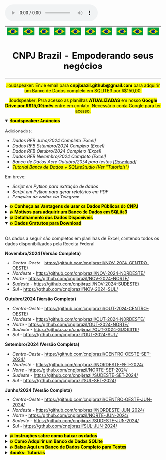 <link rel="stylesheet" href="files/styles.css">

<audio controls>
  <source src="files/music.mp3" type="audio/mpeg">
</audio>

<table>
    <tr>
        <td><img src="files/logo.png"></td>
        <td><img src="files/logo.png"></td>
        <td><img src="files/logo.png"></td>
        <td><img src="files/logo.png"></td>
        <td><img src="files/logo.png"></td>
        <td><img src="files/logo.png"></td>
        <td><img src="files/logo.png"></td>
        <td><img src="files/logo.png"></td>
        <td><img src="files/logo.png"></td>
        <td><img src="files/logo.png"></td>
    <tr>
    <td colspan="10" align="center"><h1 style="color: black;font-weight: bold;">CNPJ Brazil - Empoderando seus negócios</td>
    </tr>
</table>

<p align="center"><mark> :loudspeaker: 	Envie email para <b>cnpjbrazil.github@gmail.com</b> para adquirir um Banco de Dados completo em SQLITE3 por R$150,00.</mark></p>
<p align="center"><mark> :loudspeaker: 	Para acesso as planilhas <b>ATUALIZADAS</b> em nosso <b>Google Drive por R$15,00/mês</b> entre em contato. Necessário conta Google para ter acesso.</mark></p>

<details open><summary><b><mark>:loudspeaker: Anúncios</mark></b></summary>
<br>
Adicionados:
  
- *Dados RFB Julho/2024 Completo (Excel)*
- *Dados RFB Setembro/2024 Completo (Excel)*
- *Dados RFB Outubro/2024 Completo (Excel)*
- *Dados RFB Novembro/2024 Completo (Excel)*
- *Banco de Dados Acre Outubro/2024 para testes [[Download](https://github.com/cnpjbrazil/CNPJ/raw/main/files/AC.zip)]*
- <mark>*Tutorial Banco de Dados + SQLiteStudio (Ver "Tutoriais")*</mark>
  
Em breve:

- *Script em Python para extração de dados*
- *Script em Python para gerar relatórios em PDF*
- *Pesquisa de dados via Telegram*

</details>

<details><summary><mark><b>💥 Conheça as Vantagens de usar os Dados Públicos do CNPJ</b></mark></summary>
<br>
Os dados públicos do CNPJ da Receita Federal proporcionam uma ampla gama de benefícios para empresas e empreendedores, ajudando a impulsionar o crescimento e a eficiência. A seguir, vamos explorar algumas das maneiras pelas quais você pode tirar proveito desses dados, com exemplos de produtos e negócios que vendem bem!

---

#### 🔍 Encontre Novos Clientes e Fornecedores

Com os dados do CNPJ, é possível descobrir onde estão os melhores clientes e fornecedores para o seu negócio. Por exemplo:

- **Cosméticos**: Se você vende produtos de beleza, pode encontrar salões de beleza e lojas de cosméticos que podem querer comprar seus produtos.
- **Oficinas Mecânicas**: Se você fabrica, vende peças para carros ou procura todas as oficinas disponíveis em uma região, pode localizar oficinas que precisam de novos fornecedores de peças ou que forneça um bom atendimento.
- **Padarias**: Se você produz ingredientes ou equipamentos para padarias, pode descobrir padarias que precisam do que você vende ou quais padarias podem atender o seu negócio.
- **Supermercados**: Se você oferece produtos alimentícios, pode identificar supermercados que podem ser seus novos clientes.
- **Empreendimentos que requerem licenciamento ambiental**: Se você oferece produtos ou serviços relacionados ao cumprimento de normas ambientais, pode identificar setores industriais, construção civil, empresas de energia, entre outros, que dependem de licenciamento ambiental para operar.


Outros exemplos incluem:

- **Roupas**: Localize lojas de roupas que estão procurando novos fornecedores de moda, além de identificar fabricantes de tecidos e insumos têxteis interessados em novos clientes.
- **Materiais de Construção**: Encontre lojas de materiais de construção que precisam de novos produtos e identifique fabricantes de materiais de construção em busca de distribuidores e revendedores.
- **Eletrodomésticos**: Descubra lojas que vendem eletrodomésticos e empresas fabricantes de componentes e acessórios interessadas em novos parceiros fornecedores.
- **Móveis**: Identifique lojas de móveis que estão procurando novos fornecedores de produtos para casa, além de fabricantes de matérias-primas e componentes para móveis.
- **Livros e Papelaria**: Localize livrarias e lojas de papelaria que precisam de novos produtos, bem como fornecedores de papel e editoras interessadas em ampliar sua rede de distribuição.
- **Produtos de Limpeza**: Encontre empresas que compram produtos de limpeza para uso interno ou revenda, além de fabricantes de matérias-primas para produtos de limpeza.
- **Tecnologia**: Descubra empresas de tecnologia que podem se interessar por seus softwares ou equipamentos, assim como fabricantes de componentes eletrônicos em busca de novos mercados.
- **Alimentos e Bebidas**: Identifique restaurantes e bares que estão procurando novos fornecedores de alimentos e bebidas, além de produtores agrícolas e fabricantes de bebidas buscando ampliar suas vendas.

---

#### 📊 Conheça o Mercado e a Concorrência

Os dados do CNPJ ajudam você a entender melhor o mercado e a concorrência. Você pode ver, por exemplo:

- **Quais são as empresas que estão crescendo** no setor de cosméticos, sabendo onde estão e o que fazem.
- **Quantas padarias, oficinas ou assistências técnicas existem na sua cidade** e como você pode oferecer algo diferente e melhor para se destacar.
- **Que tipo de produtos são mais comprados** por supermercados na sua região, ajudando você a focar nos itens certos.

---

#### 🏢 Conheça os Donos das Empresas

Com os dados do CNPJ, você pode ver quem são os donos das empresas e descobrir se eles são sócios de outras empresas. Isso é útil para:

- **Verificar se um fornecedor tem boas referências** e se ele é sócio de outras empresas que você conhece.
- **Saber se um potencial cliente é confiável**, observando seu histórico e outras empresas das quais ele é dono.
- **Descobrir possíveis parceiros de negócios** que têm experiência em setores que te interessam, como tecnologia ou alimentos.

---

#### 💼 Facilite a Prospecção e Venda

Os dados do CNPJ facilitam encontrar novos clientes para os seus produtos ou serviços. Por exemplo:

- **Produtos Cosméticos**: Você pode procurar salões de beleza e lojas que vendem cosméticos, enviando ofertas diretamente para eles.
- **Peças para Oficinas**: Se você vende peças de carro, pode entrar em contato com oficinas que estão procurando por fornecedores confiáveis.
- **Produtos de Panificação**: Você pode enviar ofertas para padarias que precisam de novos equipamentos ou ingredientes.

---

#### 📬 Tenha Informações de Contato Precisas

Os dados do CNPJ incluem informações de contato, como endereço e telefone, facilitando o contato direto com outras empresas:

- **Envie propostas comerciais** para supermercados que podem estar interessados em novos produtos alimentícios.
- **Agende reuniões** com donos de lojas de roupas para apresentar suas novas coleções.
- **Entre em contato com empresas de tecnologia** para oferecer seus serviços de TI.

---

#### 📊 Verifique a Confiabilidade de Fornecedores e Clientes

Antes de fazer negócios, é importante saber se o fornecedor ou cliente é confiável:

- **Veja se o fornecedor está com tudo em ordem** legalmente e financeiramente.
- **Confira se o cliente tem uma boa situação financeira**, ajudando a evitar problemas de pagamento no futuro.
- **Saiba se o fornecedor tem um bom histórico**, garantindo que ele poderá entregar o que promete.

---

#### 🚚 Melhore sua Logística e Distribuição

Conhecendo a localização das empresas, você pode melhorar sua logística e distribuição:

- **Planeje rotas de entrega mais eficientes** para seus produtos, economizando tempo e dinheiro.
- **Descubra áreas com grande número de clientes potenciais**, como supermercados e lojas de móveis.
- **Encontre novos mercados** para expandir suas operações e aumentar suas vendas.

---

#### 🌟 Exemplos Reais de Uso

- **Cosméticos**: Uma empresa de cosméticos encontrou 50 novos salões de beleza interessados em seus produtos, aumentando suas vendas significativamente.
- **Oficinas Mecânicas**: Um fornecedor de peças de carro conseguiu novos contratos com 30 oficinas, elevando seu faturamento em 40%.
- **Padarias**: Um fabricante de equipamentos de panificação fechou negócios com 20 novas padarias, expandindo sua rede de clientes.

---

**Explore as vantagens de usar os dados do CNPJ e descubra novas oportunidades para crescer o seu negócio! Aproveite essa chance para melhorar suas operações e conquistar mais clientes!**

</details>

<details><summary><b><mark>💥 Motivos para adquirir um Banco de Dados em SQLite3</mark></b></summary>
<br>
Adquirir um banco de dados completo em `SQLite3` com informações de todas as empresas do estado oferece vantagens essenciais em comparação com o uso de planilhas Excel. Enquanto o Excel apresenta uma limitação de aproximadamente 1 milhão de linhas por tabela, o que inviabiliza seu uso para grandes volumes de dados, o SQLite3 permite armazenar e acessar milhões de registros sem restrições desse tipo. Essa característica é especialmente importante em um banco de dados estadual ou nacional, onde o número de empresas pode facilmente ultrapassar essa capacidade.
<br><br>
Além disso, o Excel não facilita a integração com dados de outras cidades ou regiões, tornando o processo de análise complexa e interligada mais trabalhoso e menos eficiente. Em contrapartida, o SQLite3 oferece um banco de dados relacional unificado e com grande capacidade de expansão, permitindo que dados de diversas localidades sejam acessados e analisados em conjunto, sem a necessidade de dividir informações em múltiplas planilhas. Assim, o uso do SQLite3 para um banco de dados amplo garante eficiência, velocidade de consulta e flexibilidade na integração de dados, sendo uma solução muito mais robusta e escalável para análise de informações empresariais a nível estadual ou nacional.

</details>


<details><summary><b><mark>💥 Detalhamento dos Dados Disponíveis</mark></b></summary>

Este repositório contém dados detalhados de empresas e estabelecimentos, incluindo:

---
### Dados Cadastrais, Endereços, Telefones

- **CNPJ**
- **Identificação** (Matriz ou Filial)
- **Razão Social**
- **Nome Fantasia**
- **Situação Cadastral** (Ativa, Baixada, Inapta, Nula ou Suspensa)
- **Data da Situação Cadastral**
- **Motivo da Situação Cadastral**
- **Início da Atividade**
- **Atividade Principal**
- **Código da Atividade Principal (CNAE)**
- **CNAEs Secundários**
- **Endereço, CEP, Telefones, Fax e E-mail**
- **Natureza Jurídica**
- **Capital Social**
- **Porte da Empresa**
- **Dados do Simples Nacional**

---

### Quadro Societário

- **CNPJ**
- **Nome do Sócio**
- **CPF do Sócio** (com os 3 primeiros e os 2 últimos dígitos ocultos, conforme LGPD)
- **Qualificação do Sócio**
- **Data de Entrada na Sociedade**
- **País**
- **CPF do Representante Legal** (com os 3 primeiros e os 2 últimos dígitos ocultos, conforme LGPD)
- **Nome do Representante Legal**
- **Qualificação do Representante Legal**
- **Faixa Etária do Sócio**

---

### Organização dos Arquivos

Os dados são organizados por região do país, por exemplo, Centro-Oeste, Nordeste, Norte, Sudeste e Sul. Para cidades com mais de 1 milhão de registros, os dados estão divididos em 10 arquivos, conforme exemplo abaixo para Belo Horizonte:

- **BELO HORIZONTE_CNPJ_0.xlsx**: Contém somente CNPJs que começam com '0'
- **BELO HORIZONTE_CNPJ_1.xlsx**: Contém somente CNPJs que começam com '1'
- **BELO HORIZONTE_CNPJ_2.xlsx**: Contém somente CNPJs que começam com '2'
- **BELO HORIZONTE_CNPJ_3.xlsx**: Contém somente CNPJs que começam com '3'
- **BELO HORIZONTE_CNPJ_4.xlsx**: Contém somente CNPJs que começam com '4'
- **BELO HORIZONTE_CNPJ_5.xlsx**: Contém somente CNPJs que começam com '5'
- **BELO HORIZONTE_CNPJ_6.xlsx**: Contém somente CNPJs que começam com '6'
- **BELO HORIZONTE_CNPJ_7.xlsx**: Contém somente CNPJs que começam com '7'
- **BELO HORIZONTE_CNPJ_8.xlsx**: Contém somente CNPJs que começam com '8'
- **BELO HORIZONTE_CNPJ_9.xlsx**: Contém somente CNPJs que começam com '9'

---

#### Notas Importantes

- **Arquivos Grandes**: Os arquivos com mais de 50MB estão compactados em formato `.zip` e divididos em partes de até 50MB, conforme limite do GitHub.

---

Este repositório oferece uma visão abrangente e detalhada das informações empresariais brasileiras, facilitando a análise e o acesso a dados críticos.

</details>

<details open><summary><b><mark>💥 Dados Gratuitos para Download</mark></b></summary>
<br>

Os dados a seguir são completos em planilhas de Excel, contendo todos os dados disponibilizados pela Receita Federal 

<b>Novembro/2024 (Versão Completa)</b>
- *Centro-Oeste* - https://github.com/cnpjbrazil/NOV-2024-CENTRO-OESTE/ <br>
- *Nordeste* - https://github.com/cnpjbrazil/NOV-2024-NORDESTE/ <br>
- *Norte* - https://github.com/cnpjbrazil/NOV-2024-NORTE/ <br>
- *Sudeste* - https://github.com/cnpjbrazil/NOV-2024-SUDESTE/ <br>
- *Sul* - https://github.com/cnpjbrazil/NOV-2024-SUL/ <br>

<b>Outubro/2024 (Versão Completa)</b>
- *Centro-Oeste* - https://github.com/cnpjbrazil/OUT-2024-CENTRO-OESTE/ <br>
- *Nordeste* - https://github.com/cnpjbrazil/OUT-2024-NORDESTE/ <br>
- *Norte* - https://github.com/cnpjbrazil/OUT-2024-NORTE/ <br>
- *Sudeste* - https://github.com/cnpjbrazil/OUT-2024-SUDESTE/ <br>
- *Sul* - https://github.com/cnpjbrazil/OUT-2024-SUL/ <br>

<b>Setembro/2024 (Versão Completa)</b>
- *Centro-Oeste* - https://github.com/cnpjbrazil/CENTRO-OESTE-SET-2024/ <br>
- *Nordeste* - https://github.com/cnpjbrazil/NORDESTE-SET-2024/ <br>
- *Norte* - https://github.com/cnpjbrazil/NORTE-SET-2024/ <br>
- *Sudeste* - https://github.com/cnpjbrazil/SUDESTE-SET-2024/ <br>
- *Sul* - https://github.com/cnpjbrazil/SUL-SET-2024/ <br>

<b>Junho/2024 (Versão Completa)</b>
- *Centro-Oeste* - https://github.com/cnpjbrazil/CENTRO-OESTE-JUN-2024/ <br>
- *Nordeste* - https://github.com/cnpjbrazil/NORDESTE-JUN-2024/ <br>
- *Norte* - https://github.com/cnpjbrazil/NORTE-JUN-2024/ <br>
- *Sudeste* - https://github.com/cnpjbrazil/SUDESTE-JUN-2024/ <br>
- *Sul* - https://github.com/cnpjbrazil/SUL-JUN-2024/ <br>

</details>

<details><summary><b><mark>💥 Instruções sobre como baixar os dados</mark></b></summary>

#### Notas Importantes
- **Arquivos Grandes**: Os arquivos com mais de 50MB estão compactados em formato `.zip` e divididos em partes de até 50MB, conforme limite do GitHub, então baixar `exemplo.zip`, `exemplo.z01`, `exemplo.z02` e assim por diante (usar o winrar ou winzip para descompactar).


1 - Acesse o repositório do mês, ano e região do Brasil que deseja. <br>
Exemplo: https://github.com/cnpjbrazil/OUT-2024-NORTE/.

2 - Dentro do repositório, selecione a pasta correspondente ao estado de interesse, por exemplo: "Acre".<br>

![](files/1.png)

3 - Escolha o arquivo da cidade que deseja baixar. Exemplo: "Acrelândia".<br>

![](files/2.png)

3 - Faça download do arquivo desejado clicando no botão "Download Raw File".<br>

![](files/3.png)
</details>

<details><summary><b><mark>💥 Como Adquirir um Banco de Dados SQLite</mark></b></summary>

#### Vantagens de um Banco de Dados Centralizado em `SQLITE3`
#### 📁 Tabela de Arquivos, Tamanhos e Valores

Este repositório oferece de forma gratuita dados completos de CNPJs e dados empresariais no formato Excel a partir dos dados disponibilizados pela Receita Federal. Veja abaixo as vantagens de adquirir um banco de dados centralizado disponível em `SQLITE3` e veja comparação com baixar arquivos Excel individuais de cada cidade:

- **Facilidade de Acesso e Pesquisa:** Com um banco de dados centralizado, você não precisa lidar com a complexidade de baixar, organizar e consolidar dados de múltiplos arquivos Excel. Todos os dados estão disponíveis de forma estruturada e pronta para consultas rápidas e eficientes.

- **Integridade dos Dados:** Baixar arquivos Excel separadamente pode levar a inconsistências e dificuldades na integração dos dados. Um banco de dados centralizado garante a consistência e integridade dos dados empresariais, essencial para análises precisas e confiáveis.

- **Eficiência em Análises Avançadas:** `SQLITE3` permite realizar consultas complexas e análises avançadas diretamente no banco de dados, explorando relacionamentos entre empresas, sócios e outras informações cadastrais. Isso facilita a extração de insights valiosos para tomadas de decisão estratégicas.

- **Desenvolvimento de Aplicações:** Para desenvolvedores, um banco de dados centralizado simplifica o desenvolvimento de aplicações que dependem de informações empresariais, como sistemas de CRM, ferramentas de marketing digital e análise de mercado.

#### Opções de Aquisição

Oferecemos duas opções principais para aquisição dos dados:

- **Banco de Dados Completo do Brasil:** Inclui todos os registros de CNPJs e dados empresariais disponíveis para todas as cidades do país, ideal para análises abrangentes e projetos de grande escala.

- **Banco de Dados por Estado:** Opção focada que permite uma análise detalhada por região, adequada para projetos que exigem um escopo mais específico.

Para adquirir o banco de dados completo ou por estado, entre em contato conosco pelo [cnpjbrazil.github@gmail.com](mailto:cnpjbrazil.github@gmail.com) para mais informações. Simplifique suas análises e desenvolvimento de aplicações com dados empresariais completos e estruturados em `SQLITE3`.

* **Adquira um único arquivo contendo todos os registros do Brasil (Aprox. 20GB) ou todos os bancos de dados individuais por apenas `R$ 150,00`. O download estará disponível via Google Drive por 24 horas.**
* **Todos os arquivos de bancos de dados são disponibilizados em `SQLITE3`.**

</details>

<details><summary><b><mark>💥 Baixe Aqui um Banco de Dados Completo para Testes</mark></b></summary>
<br>

Acre - Outubro/2024 - [[Download](https://github.com/cnpjbrazil/CNPJ/raw/main/files/AC.zip)]

Para melhor visualização do Banco de Dados, use o SQLite Studio.<br>
Link: https://sqlitestudio.pl/ <br>

Para melhor compreensão do banco de dados e como utilizá-lo com o SQLiteStudio, veja a secção [Tutoriais](/tutoriais/main.md)

![](files/4.png)

</details>

<details><summary><b><mark>:books: Tutoriais</mark></b></summary>
<br>

1. [Banco de Dados SQLite3](tutoriais/SQLITE.md) - Como baixar, abrir banco de dados e exportar consultas.<br>
2. [Pesquisa na Tabela Sócios](tutoriais/SOCIOS.md) - Pesquisar sócios por nome parcial, nome completo, por CNPJ, data de entrada na sociedade, cpf, pesquisa por mais de campo e como exportar dados em CSV para abrir no Excel, PowerBI ou Google Docs.<br>
3. [Pesquisa na Tabela Simples](tutoriais/SIMPLES.md) - Pesquisar empresas pelo CNPJ, Optante pelo Simples Nacional ou pelo MEI, assim como data de entrada ou saída de cada regime e como mesclar dados de outra tabela.<br>
4. [Pesquisa na Tabela Empresas](tutoriais/EMPRESAS.md) - Pesquisar empresas por CNPJ, nome parcial ou completo da Razão Social ou Nome Fantasia, busca filtrada por mais de um campo.<br>
5. [Pesquisa na Tabela Estabelecimentos](tutoriais/ESTABELECIMENTOS.md) - Pesquisar dados completos de estabelecimentos, como CNPJ, endereços, telefones, emails, atividades econômicas, situação cadastral e como combinar dados de outras tabelas.<br>

</details>


